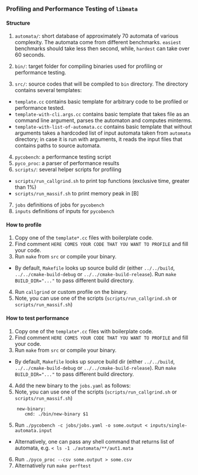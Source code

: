 ### Profiling and Performance Testing of `libmata`

#### Structure

1. `automata/`: short database of approximately 70 automata of various complexity. The automata come from different
  benchmarks. `easiest` benchmarks should take less then second, while, `hardest` can take over 60 seconds.

2. `bin/`: target folder for compiling binaries used for profiling or performance testing.
3. `src/`: source codes that will be compiled to `bin` directory. The directory contains several templates:
  * `template.cc` contains basic template for arbitrary code to be profiled or performance tested.
  * `template-with-cli.args.cc` contains basic template that takes file as an command line argument, parses the automaton
     and computes minterms.
  * `template-with-list-of-automata.cc` contains basic template that without arguments takes a hardcoded list of input 
     automata taken from `automata` directory; in case it is run with arguments, it reads the input files that contains
     paths to source automata.
4. `pycobench`: a performance testing script
5. `pyco_proc`: a parser of performance results
6. `scripts/`: several helper scripts for profiling
  * `scripts/run_callgrind.sh` to print top functions (exclusive time, greater than 1%)
  * `scripts/run_massif.sh` to print memory peak in [B]
7. `jobs` definitions of jobs for `pycobench`
8. `inputs` definitions of inputs for `pycobench`

#### How to profile

1. Copy one of the `template*.cc` files with boilerplate code.
2. Find comment `HERE COMES YOUR CODE THAT YOU WANT TO PROFILE` and fill your code.
3. Run `make` from `src` or compile your binary.
 * By default, `Makefile` looks up source build dir (either `../../build`, `../../cmake-build-debug` or `../../cmake-build-release`).
 Run `make BUILD_DIR="..."` to pass different build directory.
4. Run `callgrind` or custom profile on the binary.
5. Note, you can use one of the scripts (`scripts/run_callgrind.sh` or `scripts/run_massif.sh`)

#### How to test performance

1. Copy one of the `template*.cc` files with boilerplate code.
2. Find comment `HERE COMES YOUR CODE THAT YOU WANT TO PROFILE` and fill your code.
3. Run `make` from `src` or compile your binary.
* By default, `Makefile` looks up source build dir (either `../../build`, `../../cmake-build-debug` or `../../cmake-build-release`).
  Run `make BUILD_DIR="..."` to pass different build directory.
4. Add the new binary to the `jobs.yaml` as follows:
5. Note, you can use one of the scripts (`scripts/run_callgrind.sh` or `scripts/run_massif.sh`)
 
```
    new-binary:
       cmd: ./bin/new-binary $1
```

5. Run `./pycobench -c jobs/jobs.yaml -o some.output < inputs/single-automata.input`
  * Alternatively, one can pass any shell command that returns list of automata,
  e.g. `< ls -1 ./automata/**/aut1.mata`
6. Run `./pyco_proc --csv some.output > some.csv`
7. Alternatively run `make perftest`
